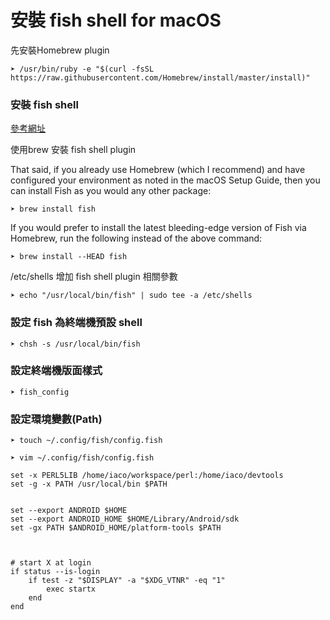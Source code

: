 # 安裝 fish shell for macOS

先安裝Homebrew plugin 

```
➤ /usr/bin/ruby -e "$(curl -fsSL https://raw.githubusercontent.com/Homebrew/install/master/install)"
``` 

### 安裝 fish shell 

[參考網址](https://hackercodex.com/guide/install-fish-shell-mac-ubuntu/)

使用brew 安裝 fish shell plugin 

That said, if you already use Homebrew (which I recommend) and have configured your environment as noted in the macOS Setup Guide, then you can install Fish as you would any other package:
```
➤ brew install fish
```

If you would prefer to install the latest bleeding-edge version of Fish via Homebrew, run the following instead of the above command:
```
➤ brew install --HEAD fish
```

/etc/shells 增加 fish shell  plugin 相關參數

```
➤ echo "/usr/local/bin/fish" | sudo tee -a /etc/shells
```

### 設定 fish 為終端機預設 shell 

```
➤ chsh -s /usr/local/bin/fish
```

### 設定終端機版面樣式

```
➤ fish_config
```

### 設定環境變數(Path)

```
➤ touch ~/.config/fish/config.fish
```

```
➤ vim ~/.config/fish/config.fish
```

```
set -x PERL5LIB /home/iaco/workspace/perl:/home/iaco/devtools
set -g -x PATH /usr/local/bin $PATH


set --export ANDROID $HOME
set --export ANDROID_HOME $HOME/Library/Android/sdk
set -gx PATH $ANDROID_HOME/platform-tools $PATH



# start X at login
if status --is-login
    if test -z "$DISPLAY" -a "$XDG_VTNR" -eq "1"
        exec startx
    end
end

```